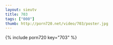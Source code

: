 ```yaml
--- 
layout: sieutv
title: 703
tags: ["000"]
thumb: http://porn720.net/video/703/poster.jpg
---
```

{% include porn720 key="703" %} 
